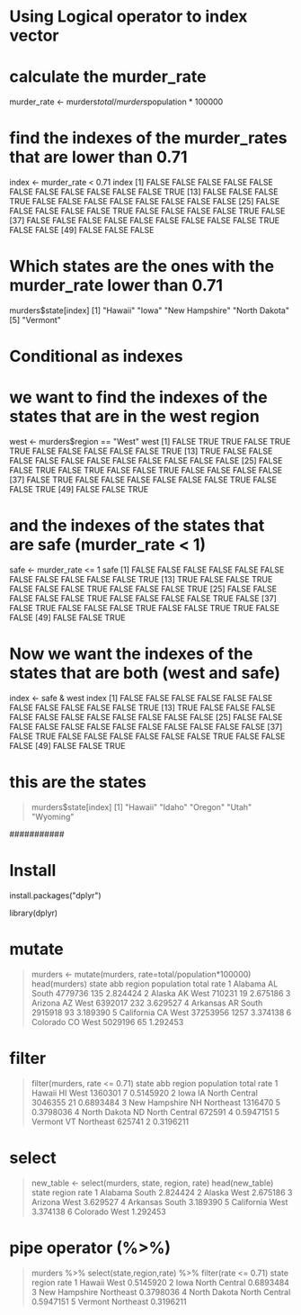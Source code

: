 # Using Logical operator to index vector

# calculate the murder_rate
murder_rate <- murders$total / murders$population * 100000                                                                                                                                                 

# find the indexes of the murder_rates that are lower than 0.71
index <- murder_rate < 0.71
index
 [1] FALSE FALSE FALSE FALSE FALSE FALSE FALSE FALSE FALSE FALSE FALSE  TRUE
[13] FALSE FALSE FALSE  TRUE FALSE FALSE FALSE FALSE FALSE FALSE FALSE FALSE
[25] FALSE FALSE FALSE FALSE FALSE  TRUE FALSE FALSE FALSE FALSE  TRUE FALSE
[37] FALSE FALSE FALSE FALSE FALSE FALSE FALSE FALSE FALSE  TRUE FALSE FALSE
[49] FALSE FALSE FALSE

# Which states are the ones with the murder_rate lower than 0.71
murders$state[index]
[1] "Hawaii"        "Iowa"          "New Hampshire" "North Dakota" 
[5] "Vermont" 


# Conditional as indexes

# we want to find the indexes of the states that are in the west region
west <- murders$region == "West"
west
 [1] FALSE  TRUE  TRUE FALSE  TRUE  TRUE FALSE FALSE FALSE FALSE FALSE  TRUE
[13]  TRUE FALSE FALSE FALSE FALSE FALSE FALSE FALSE FALSE FALSE FALSE FALSE
[25] FALSE FALSE  TRUE FALSE  TRUE FALSE FALSE  TRUE FALSE FALSE FALSE FALSE
[37] FALSE  TRUE FALSE FALSE FALSE FALSE FALSE FALSE  TRUE FALSE FALSE  TRUE
[49] FALSE FALSE  TRUE

# and the indexes of the states that are safe (murder_rate < 1)
safe <- murder_rate <= 1
safe
 [1] FALSE FALSE FALSE FALSE FALSE FALSE FALSE FALSE FALSE FALSE FALSE  TRUE
[13]  TRUE FALSE FALSE  TRUE FALSE FALSE FALSE  TRUE FALSE FALSE FALSE  TRUE
[25] FALSE FALSE FALSE FALSE FALSE  TRUE FALSE FALSE FALSE FALSE  TRUE FALSE
[37] FALSE  TRUE FALSE FALSE FALSE  TRUE FALSE FALSE  TRUE  TRUE FALSE FALSE
[49] FALSE FALSE  TRUE

# Now we want the indexes of the states that are both (west and safe)
index <- safe & west
index
 [1] FALSE FALSE FALSE FALSE FALSE FALSE FALSE FALSE FALSE FALSE FALSE  TRUE
[13]  TRUE FALSE FALSE FALSE FALSE FALSE FALSE FALSE FALSE FALSE FALSE FALSE
[25] FALSE FALSE FALSE FALSE FALSE FALSE FALSE FALSE FALSE FALSE FALSE FALSE
[37] FALSE  TRUE FALSE FALSE FALSE FALSE FALSE FALSE  TRUE FALSE FALSE FALSE
[49] FALSE FALSE  TRUE

# this are the states
> murders$state[index]
[1] "Hawaii"  "Idaho"   "Oregon"  "Utah"    "Wyoming"



###########
# Install 
install.packages("dplyr")

library(dplyr)

# mutate

> murders <- mutate(murders, rate=total/population*100000)                                                                                                                                                   
> head(murders)
       state abb region population total     rate
1    Alabama  AL  South    4779736   135 2.824424
2     Alaska  AK   West     710231    19 2.675186
3    Arizona  AZ   West    6392017   232 3.629527
4   Arkansas  AR  South    2915918    93 3.189390
5 California  CA   West   37253956  1257 3.374138
6   Colorado  CO   West    5029196    65 1.292453

# filter

> filter(murders, rate <= 0.71)
          state abb        region population total      rate
1        Hawaii  HI          West    1360301     7 0.5145920
2          Iowa  IA North Central    3046355    21 0.6893484
3 New Hampshire  NH     Northeast    1316470     5 0.3798036
4  North Dakota  ND North Central     672591     4 0.5947151
5       Vermont  VT     Northeast     625741     2 0.3196211

# select

> new_table <- select(murders, state, region, rate)
> head(new_table)
       state region     rate
1    Alabama  South 2.824424
2     Alaska   West 2.675186
3    Arizona   West 3.629527
4   Arkansas  South 3.189390
5 California   West 3.374138
6   Colorado   West 1.292453


# pipe operator (%>%)

> murders %>% select(state,region,rate) %>% filter(rate <= 0.71)
          state        region      rate
1        Hawaii          West 0.5145920
2          Iowa North Central 0.6893484
3 New Hampshire     Northeast 0.3798036
4  North Dakota North Central 0.5947151
5       Vermont     Northeast 0.3196211
